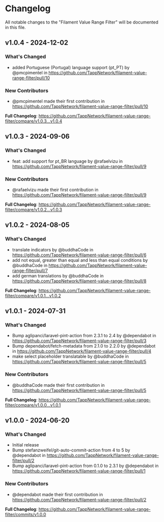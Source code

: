 # Changelog

All notable changes to the "Filament Value Range Filter" will be documented in this file.

## v1.0.4 - 2024-12-02

### What's Changed

* added Portuguese (Portugal) language support (pt_PT) by @pmcpimentel in https://github.com/TappNetwork/filament-value-range-filter/pull/10

### New Contributors

* @pmcpimentel made their first contribution in https://github.com/TappNetwork/filament-value-range-filter/pull/10

**Full Changelog**: https://github.com/TappNetwork/filament-value-range-filter/compare/v1.0.3...v1.0.4

## v1.0.3 - 2024-09-06

### What's Changed

* feat: add support for pt_BR language by @rafaelvizu in https://github.com/TappNetwork/filament-value-range-filter/pull/9

### New Contributors

* @rafaelvizu made their first contribution in https://github.com/TappNetwork/filament-value-range-filter/pull/9

**Full Changelog**: https://github.com/TappNetwork/filament-value-range-filter/compare/v1.0.2...v1.0.3

## v1.0.2 - 2024-08-05

### What's Changed

* translate indicators by @buddhaCode in https://github.com/TappNetwork/filament-value-range-filter/pull/6
* add not equal, greater than equal and less than equal conditions by @buddhaCode in https://github.com/TappNetwork/filament-value-range-filter/pull/7
* add german translations by @buddhaCode in https://github.com/TappNetwork/filament-value-range-filter/pull/8

**Full Changelog**: https://github.com/TappNetwork/filament-value-range-filter/compare/v1.0.1...v1.0.2

## v1.0.1 - 2024-07-31

### What's Changed

* Bump aglipanci/laravel-pint-action from 2.3.1 to 2.4 by @dependabot in https://github.com/TappNetwork/filament-value-range-filter/pull/3
* Bump dependabot/fetch-metadata from 2.1.0 to 2.2.0 by @dependabot in https://github.com/TappNetwork/filament-value-range-filter/pull/4
* make select placeholder translatable by @buddhaCode in https://github.com/TappNetwork/filament-value-range-filter/pull/5

### New Contributors

* @buddhaCode made their first contribution in https://github.com/TappNetwork/filament-value-range-filter/pull/5

**Full Changelog**: https://github.com/TappNetwork/filament-value-range-filter/compare/v1.0.0...v1.0.1

## v1.0.0 - 2024-06-20

### What's Changed

* Initial release
* Bump stefanzweifel/git-auto-commit-action from 4 to 5 by @dependabot in https://github.com/TappNetwork/filament-value-range-filter/pull/2
* Bump aglipanci/laravel-pint-action from 0.1.0 to 2.3.1 by @dependabot in https://github.com/TappNetwork/filament-value-range-filter/pull/1

### New Contributors

* @dependabot made their first contribution in https://github.com/TappNetwork/filament-value-range-filter/pull/2

**Full Changelog**: https://github.com/TappNetwork/filament-value-range-filter/commits/v1.0.0
